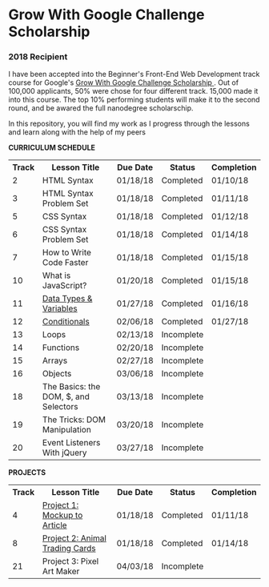 
<h1>Grow With Google Challenge Scholarship</h1>
<h3>2018 Recipient</h3>

<p>I have been accepted into the Beginner's Front-End Web Development track course for Google's <a href="https://www.udacity.com/grow-with-google"> Grow With Google Challenge Scholarship </a>. Out of 100,000 applicants, 50% were chose for four different track. 15,000 made it into this course. The top 10% performing students will make it to the second round, and be awared the full nanodegree scholarschip.</p>

<p>In this repository, you will find my work as I progress through the lessons and learn along with the help of my peers</p>


<strong>CURRICULUM SCHEDULE</strong>
<br>
<table>
  <tr>
    <th>Track</th>
    <th>Lesson Title</th> 
    <th>Due Date</th>
    <th>Status</th>
    <th>Completion</th>
  </tr>
  <tr>
    <td>2</td>
    <td>HTML Syntax</td> 
    <td>01/18/18</td>
    <td>Completed</td>
    <td>01/10/18</td>
  </tr>
  <tr>
    <td>3</td>
    <td>HTML Syntax Problem Set</td> 
    <td>01/18/18</td>
    <td>Completed</td>
    <td>01/11/18</td>
  </tr>
  <tr>
    <td>5</td>
    <td>CSS Syntax</td> 
    <td>01/18/18</td>
    <td>Completed</td>
    <td>01/12/18</td>
  </tr>
  <tr>
    <td>6</td>
    <td>CSS Syntax Problem Set</td> 
    <td>01/18/18</td>
    <td>Completed</td>
    <td>01/14/18</td>
  </tr>
  <tr>
    <td>7</td>
    <td>How to Write Code Faster</td> 
    <td>01/18/18</td>
    <td>Completed</td>
    <td>01/15/18</td>
  </tr>
  <tr>
    <td>10</td>
    <td>What is JavaScript?</td> 
    <td>01/20/18</td>
    <td>Completed</td>
    <td>01/15/18</td>
  </tr>
  <tr>
    <td>11</td>
    <td><a href="https://github.com/lopezchelen/fend-udacity/tree/master/lesson11_data_types_variables">Data Types & Variables</a></td> 
    <td>01/27/18</td>
    <td>Completed</td>
    <td>01/16/18</td>
  </tr>
  <tr>
    <td>12</td>
    <td><a href="https://github.com/lopezchelen/fend-udacity/tree/master/lesson12_conditionals">Conditionals</a></td> 
    <td>02/06/18</td>
    <td>Completed</td>
    <td>01/27/18</td>
  </tr>
  <tr>
    <td>13</td>
    <td>Loops</td> 
    <td>02/13/18</td>
    <td>Incomplete</td>
    <td> </td>
  </tr>
  <tr>
    <td>14</td>
    <td>Functions</td> 
    <td>02/20/18</td>
    <td>Incomplete</td>
    <td> </td>
  </tr>
  <tr>
    <td>15</td>
    <td>Arrays</td> 
    <td>02/27/18</td>
    <td>Incomplete</td>
    <td> </td>
  </tr>
  <tr>
    <td>16</td>
    <td>Objects</td> 
    <td>03/06/18</td>
    <td>Incomplete</td>
    <td> </td>
  </tr>
  <tr>
    <td>18</td>
    <td>The Basics: the DOM, $, and Selectors</td> 
    <td>03/13/18</td>
    <td>Incomplete</td>
    <td> </td>
  </tr>
  <tr>
    <td>19</td>
    <td>The Tricks: DOM Manipulation</td> 
    <td>03/20/18</td>
    <td>Incomplete</td>
    <td> </td>
  </tr>
  <tr>
    <td>20</td>
    <td>Event Listeners With jQuery</td> 
    <td>03/27/18</td>
    <td>Incomplete</td>
    <td> </td>
  </tr>
</table>
<strong>PROJECTS</strong>
<br>
<table>
  <tr>
    <th>Track</th>
    <th>Lesson Title</th> 
    <th>Due Date</th>
    <th>Status</th>
    <th>Completion</th>
  </tr>
  <tr>
    <td>4</td>
    <td><a href="https://github.com/lopezchelen/fend-udacity/tree/master/html_css/mockup-to-article">Project 1: Mockup to Article</a></td> 
    <td>01/18/18</td>
    <td>Completed</td>
    <td>01/11/18</td>
  </tr>
  <tr>
    <td>8</td>
    <td><a href="https://github.com/lopezchelen/fend-udacity/tree/master/html_css/fend-animal-trading-cards-master">Project 2: Animal Trading Cards</a></td> 
    <td>01/18/18</td>
    <td>Completed</td>
    <td>01/14/18</td>
  </tr>
  <tr>
    <td>21</td>
    <td>Project 3: Pixel Art Maker</td> 
    <td>04/03/18</td>
    <td>Incomplete</td>
    <td> </td>
  </tr>
 </table>
